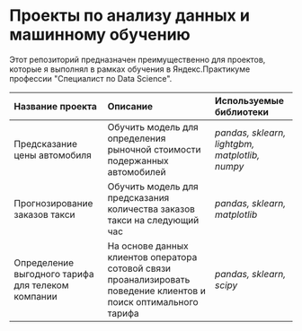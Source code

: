 # Проекты по анализу данных и машинному обучению

Этот репозиторий предназначен преимущественно для проектов, которые я выполнял в рамках обучения в Яндекс.Практикуме профессии "Специалист по Data Science".

| Название проекта | Описание | Используемые библиотеки |
| :---------------------- | :---------------------- | :---------------------- |
| Предсказание цены автомобиля | Обучить модель для определения рыночной стоимости подержанных автомобилей | *pandas, sklearn, lightgbm, matplotlib, numpy* |
| Прогнозирование заказов такси | Обучить модель для предсказания количества заказов такси на следующий час | *pandas, sklearn, matplotlib*|
| Определение выгодного тарифа для телеком компании | На основе данных клиентов оператора сотовой связи проанализировать поведение клиентов и поиск оптимального тарифа | *pandas, sklearn, scipy* |
